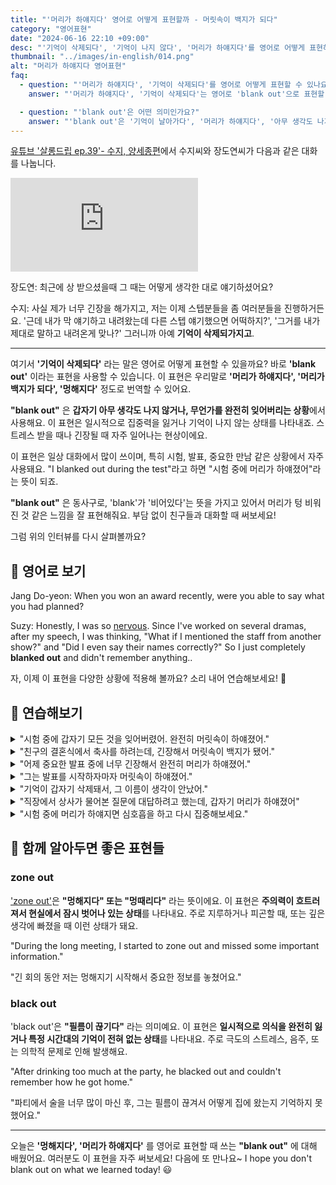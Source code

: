 ```yaml
---
title: "'머리가 하얘지다' 영어로 어떻게 표현할까 - 머릿속이 백지가 되다"
category: "영어표현"
date: "2024-06-16 22:10 +09:00"
desc: "'기억이 삭제되다', '기억이 나지 않다', '머리가 하얘지다'를 영어로 어떻게 표현하면 좋을까요? '긴장해서 기억이 완전히 삭제됐어요', '다른 스텝 얘기했으면 어쩌지?' 등을 영어로 표현하는 법을 배워봅시다. 다양한 예문을 통해서 연습하고 본인의 표현으로 만들어 보세요."
thumbnail: "../images/in-english/014.png"
alt: "머리가 하얘지다 영어표현"
faq:
  - question: "'머리가 하얘지다', '기억이 삭제되다'를 영어로 어떻게 표현할 수 있나요?"
    answer: "'머리가 하얘지다', '기억이 삭제되다'는 영어로 'blank out'으로 표현할 수 있습니다. 이 표현은 갑자기 아무것도 기억나지 않거나 생각이 나지 않는 상황을 설명할 때 사용합니다."

  - question: "'blank out'은 어떤 의미인가요?"
    answer: "'blank out'은 '기억이 날아가다', '머리가 하얘지다', '아무 생각도 나지 않다'라는 의미입니다. 이 표현은 주로 스트레스나 긴장 상황에서 갑자기 기억이나 생각이 나지 않는 경험을 설명할 때 사용됩니다. 시험이나 중요한 발표 상황에서 갑자기 모든 것을 잊어버리는 경험을 표현할 때 자주 쓰입니다."
---
```


[유튜브 '살롱드립 ep.39'- 수지, 양세종편](https://youtu.be/_6_1VTSK-Sk?t=1228)에서 수지씨와 장도연씨가 다음과 같은 대화를 나눕니다.

<iframe class="youtube" src="https://www.youtube.com/embed/_6_1VTSK-Sk?si=8Z8zeajl0a3byzAJ" title="YouTube video player" frameborder="0" allow="accelerometer; autoplay; clipboard-write; encrypted-media; gyroscope; picture-in-picture; web-share" referrerpolicy="strict-origin-when-cross-origin" allowfullscreen></iframe>

장도연: 최근에 상 받으셨을때 그 때는 어떻게 생각한 대로 얘기하셨어요?

수지: 사실 제가 너무 긴장을 해가지고, 저는 이제 스텝분들을 좀 여러분들을 진행하거든요. '근데 내가 막 얘기하고 내려왔는데 다른 스텝 얘기했으면 어떡하지?', '그거를 내가 제대로 말하고 내려온게 맞나?' 그러니까 아예 **기억이 삭제되가지고**.

---

여기서 **'기억이 삭제되다'** 라는 말은 영어로 어떻게 표현할 수 있을까요? 바로 **'blank out'** 이라는 표현을 사용할 수 있습니다. 이 표현은 우리말로 **'머리가 하얘지다', '머리가 백지가 되다', '멍해지다'** 정도로 번역할 수 있어요.

**"blank out"** 은 **갑자기 아무 생각도 나지 않거나, 무언가를 완전히 잊어버리는 상황**에서 사용해요. 이 표현은 일시적으로 집중력을 잃거나 기억이 나지 않는 상태를 나타내죠. 스트레스 받을 때나 긴장될 때 자주 일어나는 현상이에요.

이 표현은 일상 대화에서 많이 쓰이며, 특히 시험, 발표, 중요한 만남 같은 상황에서 자주 사용돼요. "I blanked out during the test"라고 하면 "시험 중에 머리가 하얘졌어"라는 뜻이 되죠.

**"blank out"** 은 동사구로, 'blank'가 '비어있다'는 뜻을 가지고 있어서 머리가 텅 비워진 것 같은 느낌을 잘 표현해줘요. 부담 없이 친구들과 대화할 때 써보세요!

그럼 위의 인터뷰를 다시 살펴볼까요?

<script async src="https://pagead2.googlesyndication.com/pagead/js/adsbygoogle.js?client=ca-pub-1465612013356152"
     crossorigin="anonymous"></script>
<!-- engple-horizontal-ad -->

<ins class="adsbygoogle"
     style="display:block"
     data-ad-client="ca-pub-1465612013356152"
     data-ad-slot="2106896038"
     data-ad-format="auto"
     data-full-width-responsive="true"></ins>

<script>
     (adsbygoogle = window.adsbygoogle || []).push({});
</script>

## 📖 영어로 보기

Jang Do-yeon: When you won an award recently, were you able to say what you had planned?

Suzy: Honestly, I was so [nervous](/blog/in-english/115.nervous/). Since I've worked on several dramas, after my speech, I was thinking, "What if I mentioned the staff from another show?" and "Did I even say their names correctly?" So I just completely **blanked out** and didn't remember anything..

자, 이제 이 표현을 다양한 상황에 적용해 볼까요? 소리 내어 연습해보세요! 🚀

## 💬 연습해보기

<details>
<summary>"시험 중에 갑자기 모든 것을 잊어버렸어. 완전히 머릿속이 하얘졌어."</summary>
<span>"During the exam, I suddenly forgot everything. I just completely blanked out."</span>
</details>

<details>
<summary>"친구의 결혼식에서 축사를 하려는데, 긴장해서 머릿속이 백지가 됐어."</summary>
<span>"I was about to give a speech at my friend's wedding, but I got so nervous that I blanked out."</span>
</details>

<details>
<summary>"어제 중요한 발표 중에 너무 긴장해서 완전히 머리가 하얘졌어."</summary>
<span>"I was so nervous during my important presentation yesterday that I blanked out completely."</span>
</details>

<details>
<summary>"그는 발표를 시작하자마자 머릿속이 하얘졌어."</summary>
<span>"He blanked out as soon as he started his presentation."</span>
</details>

<details>
<summary>"기억이 갑자기 삭제돼서, 그 이름이 생각이 안났어."</summary>
<span>"I blanked out suddenly and couldn't remember the name."</span>
</details>

<details>
<summary>"직장에서 상사가 물어본 질문에 대답하려고 했는데, 갑자기 머리가 하얘졌어"</summary>
<span>"I tried to answer the question my boss asked at work, but all of sudden, I blanked out completely."</span>
</details>

<details>
<summary>"시험 중에 머리가 하얘지면 심호흡을 하고 다시 집중해보세요."</summary>
<span>"If you blank out during the test, take a deep breath and refocus."</span>
</details>

## 🤝 함께 알아두면 좋은 표현들

### zone out

['zone out'](/blog/in-english/008.zone-out/)은 **"멍해지다" 또는 "멍때리다"** 라는 뜻이에요. 이 표현은 **주의력이 흐트러져서 현실에서 잠시 벗어나 있는 상태**를 나타내요. 주로 지루하거나 피곤할 때, 또는 깊은 생각에 빠졌을 때 이런 상태가 돼요.

"During the long meeting, I started to zone out and missed some important information."

"긴 회의 동안 저는 멍해지기 시작해서 중요한 정보를 놓쳤어요."

### black out

'black out'은 **"필름이 끊기다"** 라는 의미예요. 이 표현은 **일시적으로 의식을 완전히 잃거나 특정 시간대의 기억이 전혀 없는 상태**를 나타내요. 주로 극도의 스트레스, 음주, 또는 의학적 문제로 인해 발생해요.

"After drinking too much at the party, he blacked out and couldn't remember how he got home."

"파티에서 술을 너무 많이 마신 후, 그는 필름이 끊겨서 어떻게 집에 왔는지 기억하지 못했어요."

---

오늘은 **'멍해지다', '머리가 하얘지다'** 를 영어로 표현할 때 쓰는 **"blank out"** 에 대해 배웠어요. 여러분도 이 표현을 자주 써보세요! 다음에 또 만나요~ I hope you don't blank out on what we learned today! 😃
